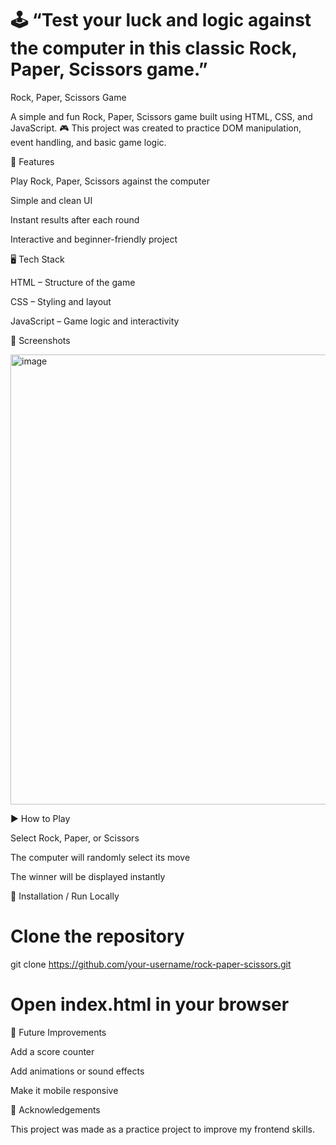 # 🕹️ “Test your luck and logic against the computer in this classic Rock, Paper, Scissors game.”
Rock, Paper, Scissors Game

A simple and fun Rock, Paper, Scissors game built using HTML, CSS, and JavaScript. 🎮
This project was created to practice DOM manipulation, event handling, and basic game logic.

🚀 Features

Play Rock, Paper, Scissors against the computer

Simple and clean UI

Instant results after each round

Interactive and beginner-friendly project

🖥️ Tech Stack

HTML – Structure of the game

CSS – Styling and layout

JavaScript – Game logic and interactivity

📸 Screenshots

<img width="1366" height="720" alt="image" src="https://github.com/user-attachments/assets/072cd0b3-1739-4003-bb48-745ec9c29b1b" />


▶️ How to Play

Select Rock, Paper, or Scissors

The computer will randomly select its move

The winner will be displayed instantly

📂 Installation / Run Locally
# Clone the repository
git clone https://github.com/your-username/rock-paper-scissors.git  

# Open index.html in your browser

📌 Future Improvements

Add a score counter

Add animations or sound effects

Make it mobile responsive

🙌 Acknowledgements

This project was made as a practice project to improve my frontend skills.
